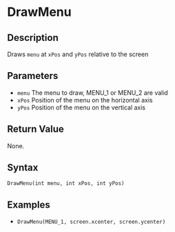 # DrawMenu

## Description
Draws `menu` at `xPos` and `yPos` relative to the screen

## Parameters
- `menu`
The menu to draw, MENU_1 or MENU_2 are valid
- `xPos`
Position of the menu on the horizontal axis
- `yPos`
Position of the menu on the vertical axis


## Return Value
None.

## Syntax
```DrawMenu(int menu, int xPos, int yPos)```

## Examples
- ```DrawMenu(MENU_1, screen.xcenter, screen.ycenter)```